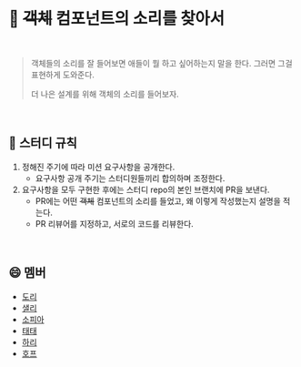 # 🚀 ~~객체~~ 컴포넌트의 소리를 찾아서

<br >

> 객체들의 소리를 잘 들어보면 애들이 뭘 하고 싶어하는지 말을 한다. 그러면 그걸 표현하게 도와준다.
>
> 더 나은 설계를 위해 객체의 소리를 들어보자.

<br >

## 📌 스터디 규칙

1. 정해진 주기에 따라 미션 요구사항을 공개한다.
   - 요구사항 공개 주기는 스터디원들끼리 합의하며 조정한다.
2. 요구사항을 모두 구현한 후에는 스터디 repo의 본인 브랜치에 PR을 보낸다.
   - PR에는 어떤 ~~객체~~ 컴포넌트의 소리를 들었고, 왜 이렇게 작성했는지 설명을 적는다.
   - PR 리뷰어를 지정하고, 서로의 코드를 리뷰한다.

<br >

## 😄 멤버

- [도리](https://github.com/prefer2)
- [샐리](https://github.com/liswktjs)
- [소피아](https://github.com/soyi47)
- [태태](https://github.com/nan-noo)
- [하리](https://github.com/LAH1203)
- [호프](https://github.com/moonheekim0118)
